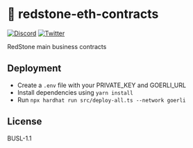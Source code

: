# 🔗 redstone-eth-contracts

[![Discord](https://img.shields.io/discord/786251205008949258?logo=discord)](https://discord.gg/2CT6hN6C)
[![Twitter](https://img.shields.io/twitter/follow/redstone_defi?style=flat&logo=twitter)](https://twitter.com/intent/follow?screen_name=limestone_defi)

RedStone main business contracts

## Deployment

- Create a `.env` file with your PRIVATE_KEY and GOERLI_URL
- Install dependencies using `yarn install`
- Run `npx hardhat run src/deploy-all.ts --network goerli`

## License

BUSL-1.1
